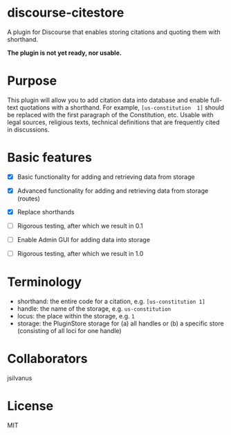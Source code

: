 # discourse-citestore
A plugin for Discourse that enables storing citations and quoting them with shorthand.

**The plugin is not yet ready, nor usable.**

# Purpose
This plugin will allow you to add citation data into database and enable 
full-text quotations with a shorthand. For example, `[us-constitution 
1]` should be replaced with the first paragraph of the Constitution, 
etc. Usable with legal sources, religious texts, technical definitions 
that are frequently cited in discussions.

# Basic features
 - [x] Basic functionality for adding and retrieving data from storage
 - [x] Advanced functionality for adding and retrieving data from storage (routes)
 - [x] Replace shorthands
 - [ ] Rigorous testing, after which we result in 0.1

 - [ ] Enable Admin GUI for adding data into storage
 - [ ] Rigorous testing, after which we result in 1.0

# Terminology
 - shorthand: the entire code for a citation, e.g. `[us-constitution 1]`
 - handle: the name of the storage, e.g. `us-constitution`
 - locus: the place within the storage, e.g. `1`
 - storage: the PluginStore storage for (a) all handles or (b) a specific store (consisting of all loci for one handle)

# Collaborators

jsilvanus

# License

MIT
